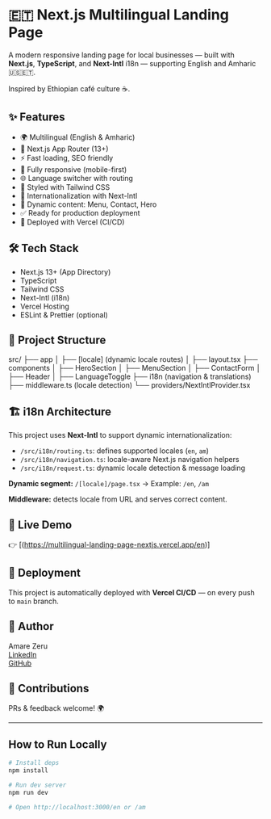 # 🇪🇹 Next.js Multilingual Landing Page

A modern responsive landing page for local businesses — built with **Next.js**, **TypeScript**, and **Next-Intl** i18n — supporting English and Amharic 🇺🇸🇪🇹.

Inspired by Ethiopian café culture ☕️.

## ✨ Features

- 🌍 Multilingual (English & Amharic)
- 🚀 Next.js App Router (13+)
- ⚡ Fast loading, SEO friendly
- 📱 Fully responsive (mobile-first)
- 🌐 Language switcher with routing
- 🎨 Styled with Tailwind CSS
- 🔑 Internationalization with Next-Intl
- 📝 Dynamic content: Menu, Contact, Hero
- ✅ Ready for production deployment
- 🔄 Deployed with Vercel (CI/CD)

## 🛠️ Tech Stack

- Next.js 13+ (App Directory)
- TypeScript
- Tailwind CSS
- Next-Intl (i18n)
- Vercel Hosting
- ESLint & Prettier (optional)

## 📁 Project Structure

src/
├── app
│ ├── [locale] (dynamic locale routes)
│ ├── layout.tsx
├── components
│ ├── HeroSection
│ ├── MenuSection
│ ├── ContactForm
│ ├── Header
│ ├── LanguageToggle
├── i18n (navigation & translations)
├── middleware.ts (locale detection)
└── providers/NextIntlProvider.tsx

## 🏗️ i18n Architecture

This project uses **Next-Intl** to support dynamic internationalization:

- `/src/i18n/routing.ts`: defines supported locales (`en`, `am`)
- `/src/i18n/navigation.ts`: locale-aware Next.js navigation helpers
- `/src/i18n/request.ts`: dynamic locale detection & message loading

**Dynamic segment:** `/[locale]/page.tsx` → Example: `/en`, `/am`

**Middleware:** detects locale from URL and serves correct content.


## 🚀 Live Demo

👉 [(https://multilingual-landing-page-nextjs.vercel.app/en)]

## 🐳 Deployment

This project is automatically deployed with **Vercel CI/CD** — on every push to `main` branch.

## 🧑 Author

Amare Zeru  
[LinkedIn](https://linkedin.com/in/amare_zeru)  
[GitHub](https://github.com/amarezegit)

## 🤝 Contributions

PRs & feedback welcome! 🌍

---

## How to Run Locally

```bash
# Install deps
npm install

# Run dev server
npm run dev

# Open http://localhost:3000/en or /am
